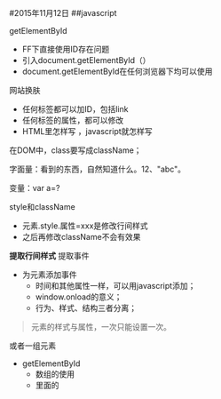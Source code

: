 #2015年11月12日
##javascript

getElementById

 - FF下直接使用ID存在问题
 - 引入document.getElementById（）
 - document.getElementById在任何浏览器下均可以使用

网站换肤

 -  任何标签都可以加ID，包括link
 -  任何标签的属性，都可以修改
 -  HTML里怎样写 ，javascript就怎样写

在DOM中，class要写成className；

字面量：看到的东西，自然知道什么。12、"abc"。

变量：var a=?

style和className

 - 元素.style.属性=xxx是修改行间样式
 - 之后再修改className不会有效果

**提取行间样式**
提取事件

 - 为元素添加事件
     + 时间和其他属性一样，可以用javascript添加；
     + window.onload的意义；
     + 行为、样式、结构三者分离； 

>元素的样式与属性，一次只能设置一次。

或者一组元素

 - getElementById
     + 数组的使用
     + 里面的

     